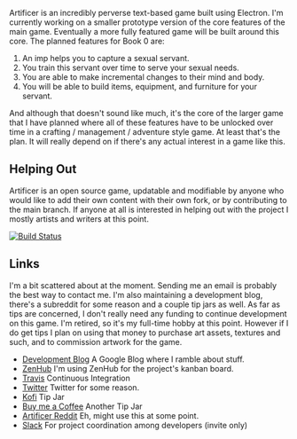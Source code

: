 
Artificer is an incredibly perverse text-based game built using Electron. I'm currently working on a smaller prototype version of the core features of the main game. Eventually a more fully featured game will be built around this core. The planned features for Book 0 are:

1. An imp helps you to capture a sexual servant.
2. You train this servant over time to serve your sexual needs.
3. You are able to make incremental changes to their mind and body.
4. You will be able to build items, equipment, and furniture for your servant.

And although that doesn't sound like much, it's the core of the larger game that I have planned where all of these features have to be unlocked over time in a crafting / management / adventure style game. At least that's the plan. It will really depend on if there's any actual interest in a game like this.

## Helping Out

Artificer is an open source game, updatable and modifiable by anyone who would like to add their own content with their own fork, or by contributing to the main branch. If anyone at all is interested in helping out with the project I mostly artists and writers at this point.

[![Build Status](https://travis-ci.org/maldrasen/artificer.svg?branch=master)](https://travis-ci.org/maldrasen/artificer)

## Links

I'm a bit scattered about at the moment. Sending me an email is probably the best way to contact me. I'm also maintaining a development blog, there's a subreddit for some reason and a couple tip jars as well. As far as tips are concerned, I don't really need any funding to continue development on this game. I'm retired, so it's my full-time hobby at this point. However if I do get tips I plan on using that money to purchase art assets, textures and such, and to commission artwork for the game.

* [Development Blog](https://maldrasen.blogspot.com/) A Google Blog where I ramble about stuff.
* [ZenHub](https://app.zenhub.com/workspaces/artificer-5d82b5a013bd0b0001b31475/board?repos=209416924) I'm using ZenHub for the project's kanban board.
* [Travis](https://travis-ci.org/maldrasen/artificer) Continuous Integration
* [Twitter](https://twitter.com/maldrasen) Twitter for some reason.
* [Kofi](https://ko-fi.com/maldrasen) Tip Jar
* [Buy me a Coffee](https://buymeacoff.ee/izKO5Q1) Another Tip Jar
* [Artificer Reddit](https://reddit.com/r/ArtificerGame/) Eh, might use this at some point.
* [Slack](https://horsecock.slack.com/) For project coordination among developers (invite only)

